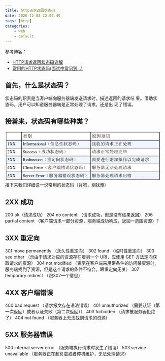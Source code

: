 ```yaml
---
title: http请求返回状态码
date: 2020-12-03 22:07:49
tags: [http]
categories:
    - web
    - default
---
```


参考博客：
* [HTTP请求返回状态码详解](https://blog.csdn.net/wangsen2235068/article/details/8081274)
* [常用的HTTP状态码(面试中常问到...)](https://blog.csdn.net/beyond150/article/details/102128827)

## 首先，什么是状态码？
状态码的职责是当客户端向服务器端发送请求时，描述返回的请求结
果。借助状态码，用户可以知道服务器端是正常处理了请求，还是出
现了错误。
## 接着来，状态码有哪些种类？
![状态码](http请求返回状态码/1.png)
接下来我们详细说一说常用的状态码（背吧，别犹豫）
## 2XX 成功
200 ok（请求成功）
204 no content （请求成功，但是没有结果返回）
206 partial content （客户端请求一部分资源，服务端成功响应，返回一范围资源）?
## 3XX 重定向
301 move permanently （永久性重定向）
302 found （临时性重定向）
303 see other （示由于请求对应的资源存在着另一个 URI，应使用 GET
方法定向获取请求的资源）
304 not modified （表示在客户端采用带条件的访问某资源时，服务端找到了资源，但是这个请求的条件不符合。跟重定向无关）
307 temporary redirect （跟302一个意思）
## 4XX 客户端错误
400 bad request （请求报文存在语法错误）
401 unauthorized （需要认证（第一次返回）或者认证失败（第二次返回））
403 forbidden （请求被服务器拒绝了）
404 not found （服务器上无法找到请求的资源）
## 5XX 服务器错误
500 internal server error （服务端执行请求时发生了错误）
503 service unavailable （服务器正在超负载或者停机维护，无法处理请求）